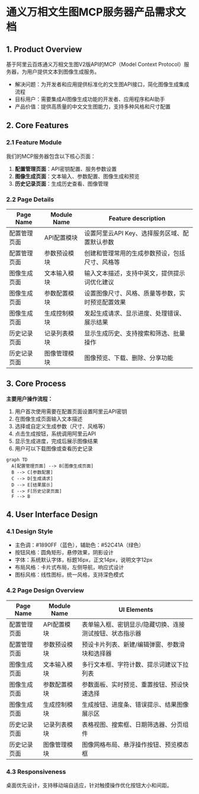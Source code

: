 # 通义万相文生图MCP服务器产品需求文档

## 1. Product Overview
基于阿里云百炼通义万相文生图V2版API的MCP（Model Context Protocol）服务器，为用户提供文本到图像生成服务。
- 解决问题：为开发者和应用提供标准化的文生图API接口，简化图像生成集成流程
- 目标用户：需要集成AI图像生成功能的开发者、应用程序和AI助手
- 产品价值：提供高质量的中文文生图能力，支持多种风格和尺寸配置

## 2. Core Features

### 2.1 Feature Module
我们的MCP服务器包含以下核心页面：
1. **配置管理页面**：API密钥配置、服务参数设置
2. **图像生成页面**：文本输入、参数配置、图像生成和预览
3. **历史记录页面**：生成历史查看、图像管理

### 2.2 Page Details

| Page Name | Module Name | Feature description |
|-----------|-------------|---------------------|
| 配置管理页面 | API配置模块 | 设置阿里云API Key、选择服务区域、配置默认参数 |
| 配置管理页面 | 参数预设模块 | 创建和管理常用的生成参数预设，包括尺寸、风格等 |
| 图像生成页面 | 文本输入模块 | 输入文本描述，支持中英文，提供提示词优化建议 |
| 图像生成页面 | 参数配置模块 | 设置图像尺寸、风格、质量等参数，实时预览配置效果 |
| 图像生成页面 | 生成控制模块 | 发起生成请求、显示进度、处理错误、展示结果 |
| 历史记录页面 | 记录列表模块 | 显示生成历史、支持搜索和筛选、批量操作 |
| 历史记录页面 | 图像管理模块 | 图像预览、下载、删除、分享功能 |

## 3. Core Process

**主要用户操作流程：**
1. 用户首次使用需要在配置页面设置阿里云API密钥
2. 在图像生成页面输入文本描述
3. 选择或自定义生成参数（尺寸、风格等）
4. 点击生成按钮，系统调用阿里云API
5. 显示生成进度，完成后展示图像结果
6. 用户可以下载图像或查看历史记录

```mermaid
graph TD
  A[配置管理页面] --> B[图像生成页面]
  B --> C[参数配置]
  C --> D[生成请求]
  D --> E[结果展示]
  E --> F[历史记录页面]
  F --> B
```

## 4. User Interface Design

### 4.1 Design Style
- 主色调：#1890FF（蓝色），辅助色：#52C41A（绿色）
- 按钮风格：圆角矩形，悬停效果，阴影设计
- 字体：系统默认字体，标题16px，正文14px，说明文字12px
- 布局风格：卡片式布局，左侧导航，响应式设计
- 图标风格：线性图标，统一风格，支持深色模式

### 4.2 Page Design Overview

| Page Name | Module Name | UI Elements |
|-----------|-------------|-------------|
| 配置管理页面 | API配置模块 | 表单输入框、密钥显示/隐藏切换、连接测试按钮、状态指示器 |
| 配置管理页面 | 参数预设模块 | 预设卡片列表、新建/编辑弹窗、参数滑块和选择器 |
| 图像生成页面 | 文本输入模块 | 多行文本框、字符计数、提示词建议下拉列表 |
| 图像生成页面 | 参数配置模块 | 参数面板、实时预览、重置按钮、预设快速选择 |
| 图像生成页面 | 生成控制模块 | 生成按钮、进度条、错误提示、结果图像展示区 |
| 历史记录页面 | 记录列表模块 | 表格视图、搜索框、日期筛选器、分页组件 |
| 历史记录页面 | 图像管理模块 | 图像网格布局、悬浮操作按钮、预览模态框 |

### 4.3 Responsiveness
桌面优先设计，支持移动端自适应，针对触摸操作优化按钮大小和间距。